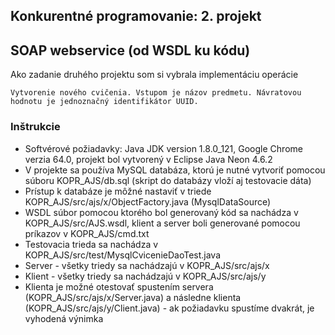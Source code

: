 ## Konkurentné programovanie: 2. projekt
## SOAP webservice (od WSDL ku kódu)

Ako zadanie druhého projektu som si vybrala implementáciu operácie
```
Vytvorenie nového cvičenia. Vstupom je názov predmetu. Návratovou hodnotu je jednoznačný identifikátor UUID.
```

### Inštrukcie

* Softvérové požiadavky: Java JDK version 1.8.0_121, Google Chrome verzia 64.0, projekt bol vytvorený v Eclipse Java Neon 4.6.2
* V projekte sa používa MySQL databáza, ktorú je nutné vytvoriť pomocou súboru KOPR_AJS/db.sql (skript do databázy vloží aj testovacie dáta)
* Prístup k databáze je môžné nastaviť v triede KOPR_AJS/src/ajs/x/ObjectFactory.java (MysqlDataSource)
* WSDL súbor pomocou ktorého bol generovaný kód sa nachádza v KOPR_AJS/src/AJS.wsdl, klient a server boli generované pomocou príkazov v KOPR_AJS/cmd.txt
* Testovacia trieda sa nachádza v KOPR_AJS/src/test/MysqlCvicenieDaoTest.java
* Server - všetky triedy sa nachádzajú v KOPR_AJS/src/ajs/x
* Klient - všetky triedy sa nachádzajú v KOPR_AJS/src/ajs/y
* Klienta je možné otestovať spustením servera (KOPR_AJS/src/ajs/x/Server.java) a následne klienta (KOPR_AJS/src/ajs/y/Client.java) - ak požiadavku spustíme dvakrát, je vyhodená výnimka
